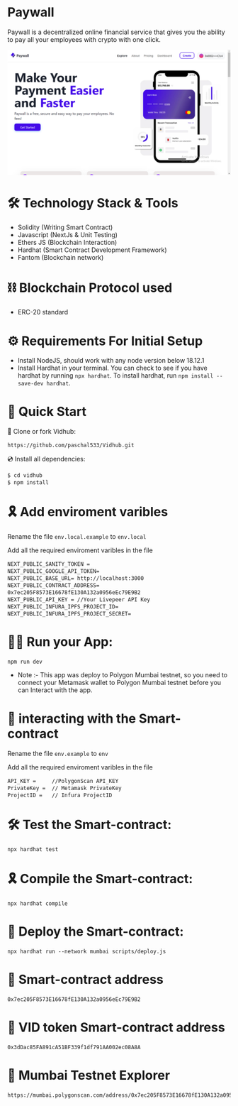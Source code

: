 # Paywall

Paywall is a decentralized online financial service that gives you the ability to pay all your employees with crypto with one click.

![screenshot](./frontend/assets/Screenshot%20(94).png)

# 🛠 Technology Stack & Tools

- Solidity (Writing Smart Contract)
- Javascript (NextJs & Unit Testing)
- Ethers JS (Blockchain Interaction)
- Hardhat (Smart Contract Development Framework)
- Fantom (Blockchain network)

# ⛓ Blockchain Protocol used

- ERC-20 standard

# ⚙ Requirements For Initial Setup
- Install NodeJS, should work with any node version below 18.12.1
- Install Hardhat in your terminal. You can check to see if you have hardhat by running `npx hardhat`. To install hardhat, run `npm install --save-dev hardhat`.

# 🚀 Quick Start

📄 Clone or fork Vidhub:

```
https://github.com/paschal533/Vidhub.git
```
💿 Install all dependencies:

```
$ cd vidhub
$ npm install
```

# 🎗 Add enviroment varibles

Rename the file `env.local.example` to `env.local`

Add all the required enviroment varibles in the file

```
NEXT_PUBLIC_SANITY_TOKEN = 
NEXT_PUBLIC_GOOGLE_API_TOKEN= 
NEXT_PUBLIC_BASE_URL= http://localhost:3000
NEXT_PUBLIC_CONTRACT_ADDRESS= 0x7ec205F8573E16678fE130A132a0956eEc79E9B2
NEXT_PUBLIC_API_KEY = //Your Livepeer API Key
NEXT_PUBLIC_INFURA_IPFS_PROJECT_ID=
NEXT_PUBLIC_INFURA_IPFS_PROJECT_SECRET=
```

# 🚴‍♂️ Run your App:

```
npm run dev
```

- Note :- This app was deploy to Polygon Mumbai testnet, so you need to connect your Metamask wallet to  Polygon Mumbai testnet before you can Interact with the app.

# 📄 interacting with the Smart-contract

Rename the file `env.example` to `env`

Add all the required enviroment varibles in the file

```
API_KEY =     //PolygonScan API_KEY
PrivateKey =  // Metamask PrivateKey
ProjectID =   // Infura ProjectID
```

# 🛠 Test the Smart-contract:

```
npx hardhat test
```

# 🎗 Compile the Smart-contract:

```
npx hardhat compile
```
# 🔗 Deploy the Smart-contract:

```
npx hardhat run --network mumbai scripts/deploy.js
```

# 📄 Smart-contract address

```
0x7ec205F8573E16678fE130A132a0956eEc79E9B2
```

# 📄 VID token Smart-contract address

```
0x3dDac85FA891cA51BF339f1df791AA002ec08A8A
```

# 📜 Mumbai Testnet Explorer

```
https://mumbai.polygonscan.com/address/0x7ec205F8573E16678fE130A132a0956eEc79E9B2
```